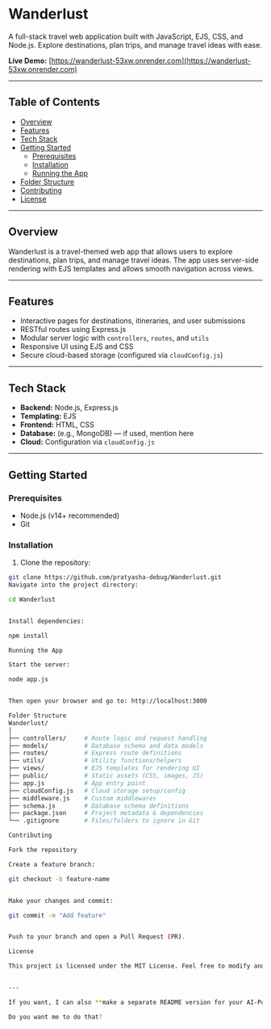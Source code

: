 # Wanderlust

A full-stack travel web application built with JavaScript, EJS, CSS, and Node.js. Explore destinations, plan trips, and manage travel ideas with ease.

**Live Demo:** [https://wanderlust-53xw.onrender.com](https://wanderlust-53xw.onrender.com)

---

## Table of Contents
- [Overview](#overview)
- [Features](#features)
- [Tech Stack](#tech-stack)
- [Getting Started](#getting-started)
  - [Prerequisites](#prerequisites)
  - [Installation](#installation)
  - [Running the App](#running-the-app)
- [Folder Structure](#folder-structure)
- [Contributing](#contributing)
- [License](#license)

---

## Overview
Wanderlust is a travel-themed web app that allows users to explore destinations, plan trips, and manage travel ideas. The app uses server-side rendering with EJS templates and allows smooth navigation across views.

---

## Features
- Interactive pages for destinations, itineraries, and user submissions
- RESTful routes using Express.js
- Modular server logic with `controllers`, `routes`, and `utils`
- Responsive UI using EJS and CSS
- Secure cloud-based storage (configured via `cloudConfig.js`)

---

## Tech Stack
- **Backend:** Node.js, Express.js
- **Templating:** EJS
- **Frontend:** HTML, CSS
- **Database:** (e.g., MongoDB) — if used, mention here
- **Cloud:** Configuration via `cloudConfig.js`

---

## Getting Started

### Prerequisites
- Node.js (v14+ recommended)
- Git

### Installation
1. Clone the repository:

```bash
git clone https://github.com/pratyasha-debug/Wanderlust.git
Navigate into the project directory:

cd Wanderlust


Install dependencies:

npm install

Running the App

Start the server:

node app.js


Then open your browser and go to: http://localhost:3000

Folder Structure
Wanderlust/
│
├── controllers/     # Route logic and request handling
├── models/          # Database schema and data models
├── routes/          # Express route definitions
├── utils/           # Utility functions/helpers
├── views/           # EJS templates for rendering UI
├── public/          # Static assets (CSS, images, JS)
├── app.js           # App entry point
├── cloudConfig.js   # Cloud storage setup/config
├── middleware.js    # Custom middlewares
├── schema.js        # Database schema definitions
├── package.json     # Project metadata & dependencies
└── .gitignore       # Files/folders to ignore in Git

Contributing

Fork the repository

Create a feature branch:

git checkout -b feature-name


Make your changes and commit:

git commit -m "Add feature"


Push to your branch and open a Pull Request (PR).

License

This project is licensed under the MIT License. Feel free to modify and share!


---

If you want, I can also **make a separate README version for your AI-Powered Real-Time Chat App** using MERN + Redis + Google Gemini, similar to this format.  

Do you want me to do that?

